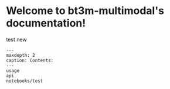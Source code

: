 Welcome to bt3m-multimodal's documentation!
===================================

test new

```{toctree}
---
maxdepth: 2
caption: Contents:
---
usage
api
notebooks/test
```


